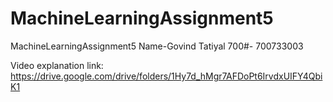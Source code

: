 # MachineLearningAssignment5

MachineLearningAssignment5
Name-Govind Tatiyal 700#- 700733003

Video explanation link: https://drive.google.com/drive/folders/1Hy7d_hMgr7AFDoPt6IrvdxUIFY4QbiK1
